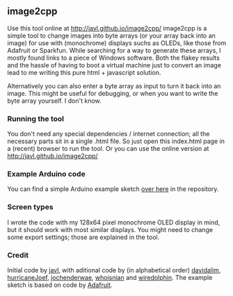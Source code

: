 ## image2cpp ##

Use this tool online at http://javl.github.io/image2cpp/
image2cpp is a simple tool to change images into byte arrays (or your array back into an image) for use with (monochrome) displays suchs as OLEDs, like those from Adafruit or Sparkfun. While searching for a way to generate these arrays, I mostly found links to a piece of Windows software. Both the flakey results and the hassle of having to boot a virtual machine just to convert an image lead to me writing this pure html + javascript solution.

Alternatively you can also enter a byte array as input to turn it back into an image. This might be useful for debugging, or when you want to write the byte array yourself. I don't know.

### Running the tool ###
You don't need any special dependencies / internet connection; all the necessary parts sit in a single .html file. So just open this index.html page in a (recent) browser to run the tool.
Or you can use the online version at http://javl.github.io/image2cpp/

### Example Arduino code ###
You can find a simple Arduino example sketch [over here](https://github.com/javl/image2cpp/blob/master/oled_example/oled_example.ino) in the repository.

### Screen types ###
I wrote the code with my 128x64 pixel monochrome OLED display in mind, but it should work with most similar displays. You might need to change some export settings; those are explained in the tool.

### Credit ###
Initial code by [javl](https://github.com/javl), with aditional code by (in alphabetical order) [davidalim](https://github.com/davidalim), [hurricaneJoef](https://github.com/hurricaneJoef), [jochenderwae](https://github.com/jochenderwae), [whoisnian](https://github.com/whoisnian) and [wiredolphin](https://github.com/wiredolphin).
The example sketch is based on code by [Adafruit](https://github.com/adafruit).
